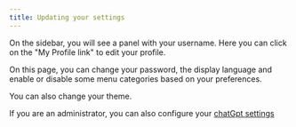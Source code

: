 ```yaml
---
title: Updating your settings
---
```


On the sidebar, you will see a panel with your username. Here you can click on the "My Profile link" to edit your profile.

On this page, you can change your password, the display language and enable or disable some menu categories based on your
preferences.

You can also change your theme.

If you are an administrator, you can also configure your [chatGpt settings](../../administrator/openai-configuration)